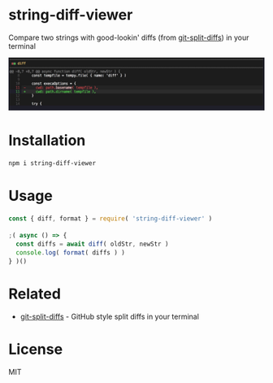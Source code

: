 # string-diff-viewer

Compare two strings with good-lookin' diffs (from [git-split-diffs](https://github.com/banga/git-split-diffs)) in your terminal

<img src="screenshot.jpg" width="650">

# Installation

```bash
npm i string-diff-viewer
```

# Usage

```js
const { diff, format } = require( 'string-diff-viewer' )

;( async () => {
  const diffs = await diff( oldStr, newStr )
  console.log( format( diffs ) )
} )()

```

# Related

- [git-split-diffs](https://github.com/banga/git-split-diffs) - GitHub style split diffs in your terminal

# License

MIT
